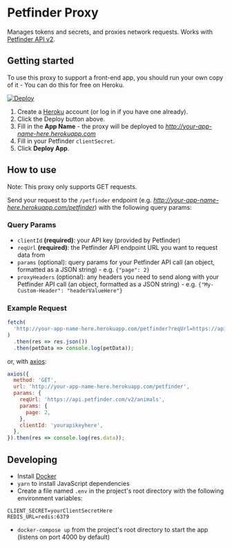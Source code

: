 # Petfinder Proxy

Manages tokens and secrets, and proxies network requests. Works with [Petfinder API v2](https://www.petfinder.com/developers/v2/docs/).

## Getting started

To use this proxy to support a front-end app, you should run your own copy of it - You can do this for free on Heroku.

[![Deploy](https://www.herokucdn.com/deploy/button.svg)](https://heroku.com/deploy)

1. Create a [Heroku](https://www.heroku.com/) account (or log in if you have one already).
2. Click the Deploy button above.
3. Fill in the **App Name** - the proxy will be deployed to _http://your-app-name-here.herokuapp.com_
4. Fill in your Petfinder `clientSecret`.
5. Click **Deploy App**.

## How to use

Note: This proxy only supports GET requests.

Send your request to the `/petfinder` endpoint (e.g. _http://your-app-name-here.herokuapp.com/petfinder_) with the following query params:

### Query Params

- `clientId` **(required)**: your API key (provided by Petfinder)
- `reqUrl` **(required)**: the Petfinder API endpoint URL you want to request data from
- `params` (optional): query params for your Petfinder API call (an object, formatted as a JSON string) - e.g. `{"page": 2}`
- `proxyHeaders` (optional): any headers you need to send along with your Petfinder API call (an object, formatted as a JSON string) - e.g. `{"My-Custom-Header": "headerValueHere"}`

### Example Request

```javascript
fetch(
  'http://your-app-name-here.herokuapp.com/petfinder?reqUrl=https://api.petfinder.com/v2/animals&params={"page": 2}&clientId=yourapikeyhere'
)
  .then(res => res.json())
  .then(petData => console.log(petData));
```

or, with [axios](https://github.com/axios/axios):

```javascript
axios({
  method: 'GET',
  url: 'http://your-app-name-here.herokuapp.com/petfinder',
  params: {
    reqUrl: 'https://api.petfinder.com/v2/animals',
    params: {
      page: 2,
    },
    clientId: 'yourapikeyhere',
  },
}).then(res => console.log(res.data));
```

## Developing

- Install [Docker](https://www.docker.com/)
- `yarn` to install JavaScript dependencies
- Create a file named `.env` in the project's root directory with the following environment variables:

```
CLIENT_SECRET=yourClientSecretHere
REDIS_URL=redis:6379
```

- `docker-compose up` from the project's root directory to start the app (listens on port 4000 by default)
